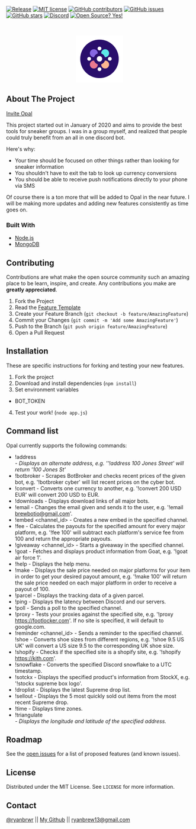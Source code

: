 [![Release](https://img.shields.io/github/release/ryanbrew/opal.svg)](https://github.com/ryanbrew/opal/releases/latest)
[![MIT license](https://img.shields.io/badge/License-MIT-blue.svg)](https://lbesson.mit-license.org/)
[![GitHub contributors](https://img.shields.io/github/contributors/ryanbrew/opal.svg)](https://github.com/ryanbrew/opal/releases/latest)
[![GitHub issues](https://img.shields.io/github/issues/ryanbrew/opal.svg)](https://GitHub.com/RyanBrew/opal/issues/)
[![GitHub stars](https://img.shields.io/github/stars/ryanbrew/opal.svg?style=social&label=Star)](https://github.com/ryanbrew/opal)
[![Discord](https://discordapp.com/api/guilds/752301663510986822/widget.png)](https://discord.gg/KgbZDrS)
[![Open Source? Yes!](https://badgen.net/badge/Open%20Source%20%3F/Yes%21/blue?icon=github)](https://github.com/Naereen/badges/)





<!-- PROJECT LOGO -->
<br />
<p align="center">
  <a href="https://github.com/RyanBrew/opal">
    <img src="opal_logo.png" alt="Logo" width="128" height="128">
  </a>
</p>



<!-- ABOUT THE PROJECT -->
## About The Project
[Invite Opal](https://discord.com/api/oauth2/authorize?client_id=752293928157446184&permissions=8&scope=bot)

This project started out in January of 2020 and aims to provide the best tools for sneaker groups. I was in a group myself, and realized that people could truly benefit from an all in one discord bot.  

Here's why:
* Your time should be focused on other things rather than looking for sneaker information
* You shouldn't have to exit the tab to look up currency conversions
* You should be able to receive push notifications directly to your phone via SMS

Of course there is a ton more that will be added to Opal in the near future. I will be making more updates and adding new features consistently as time goes on.

### Built With

* [Node.js](https://nodejs.org)
* [MongoDB](https://www.mongodb.com)


<!-- CONTRIBUTING -->
## Contributing

Contributions are what make the open source community such an amazing place to be learn, inspire, and create. Any contributions you make are **greatly appreciated**.

1. Fork the Project
2. Read the [Feature Template](./template.md)
2. Create your Feature Branch (`git checkout -b feature/AmazingFeature`)
3. Commit your Changes (`git commit -m 'Add some AmazingFeature'`)
4. Push to the Branch (`git push origin feature/AmazingFeature`)
5. Open a Pull Request

## Installation

These are specific instructions for forking and testing your new features.

1. Fork the project
2. Download and install dependencies (`npm install`)
3. Set environment variables
  - BOT_TOKEN
4. Test your work! (`node app.js`)


<!-- USAGE EXAMPLES -->
## Command list

Opal currently supports the following commands:

* !address <address> - Displays an alternate address, e.g. ''!address 100 Jones Street' will return '100 Jones St'
* !botbroker <bot> - Scrapes BotBroker and checks recent prices of the given bot, e.g. '!botbroker cyber' will list recent prices on the cyber bot.
* !convert <amount> <from> <to> - Converts one currency to another, e.g. '!convert 200 USD EUR' will convert 200 USD to EUR.
* !downloads - Displays download links of all major bots.
* !email <email> - Changes the email given and sends it to the user, e.g. '!email brewbotio@gmail.com'.
* !embed <channel_id> - Creates a new embed in the specified channel.
* !fee <amount> - Calculates the payouts for the specified amount for every major platform, e.g. '!fee 100' will subtract each platform's service fee from 100 and return the appropriate payouts.
* !giveaway <channel_id> - Starts a giveaway in the specified channel.
* !goat <product name> - Fetches and displays product information from Goat, e.g.  '!goat air force 1'.
* !help - Displays the help menu.
* !make <desired amount> - Displays the sale price needed on major platforms for your item in order to get your desired payout amount, e.g. '!make 100' will return the sale price needed on each major platform in order to receive a payout of 100.
* !parcel <tracking> - Displays the tracking data of a given parcel.
* !ping - Displays the latency between Discord and our servers.
* !poll <channelid> - Sends a poll to the specified channel.
* !proxy <site> - Tests your proxies against the specified site, e.g. '!proxy https://footlocker.com'. If no site is specified, it will default to google.com.
* !reminder <channel_id> - Sends a reminder to the specified channel.
!shoe <size> <from> <to> - Converts shoe sizes from different regions, e.g. '!shoe 9.5 US UK' will convert a US size 9.5 to the corresponding UK shoe size.
* !shopify <site> - Checks if the specified site is a shopify site, e.g. '!shopify https://kith.com'.
* !snowflake <id> - Converts the specified Discord snowflake to a UTC timestamp.
* !sotckx <product name> - Displays the specified product's information from StockX, e.g. '!stockx supreme box logo'.
* !droplist - Displays the latest Supreme drop list.
* !sellout - Displays the 5 most quickly sold out items from the most recent Supreme drop.
* !time - Displays time zones.
* !triangulate <address> - Displays the longitude and latitude of the specified address.

<!-- ROADMAP -->
## Roadmap

See the [open issues](https://github.com/RyanBrew/opal/issues) for a list of proposed features (and known issues).

<!-- LICENSE -->
## License
Distributed under the MIT License. See `LICENSE` for more information.

<!-- CONTACT -->
## Contact
[@ryanbrwr](https://twitter.com/ryanbrwr) ||
[My Github](https://github.com/RyanBrew/) ||
ryanbrew13@gmail.com
